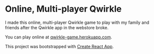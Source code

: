 # Online, Multi-player Qwirkle

I made this online, multi-player Qwirkle game to play with my family and friends after the Qwirkle app in the webstore broke.

You can play online at [qwirkle-game.herokuapp.com](https://qwirkle-game.herokuapp.com).

This project was bootstrapped with [Create React App](https://github.com/facebook/create-react-app).